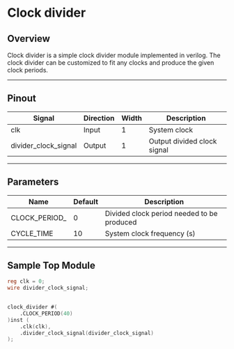 # Clock divider

## Overview
Clock divider is a simple clock divider module implemented in verilog. The clock divider can be customized to fit any clocks and produce the given clock periods.

---

## Pinout

| Signal                | Direction | Width | Description                         |
|-----------------------|-----------|-------|-------------------------------------|
| clk                   | Input     | 1     | System clock                        |
| divider_clock_signal  | Output    | 1     | Output divided clock signal         |

---

## Parameters
| Name         | Default | Description                                  |
|--------------|---------|----------------------------------------------|
| CLOCK_PERIOD_| 0       | Divided clock period needed to be produced   |
| CYCLE_TIME   | 10      | System clock frequency (s)                   |

---

## Sample Top Module

```verilog
reg clk = 0;
wire divider_clock_signal;

    
clock_divider #(
    .CLOCK_PERIOD(40)
)inst (
    .clk(clk),
    .divider_clock_signal(divider_clock_signal)
);